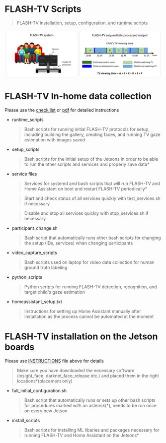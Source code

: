 # FLASH-TV Scripts

> FLASH-TV installation, setup, configuration, and runtime scripts

<img src="pngs/teaser_small.png"/>

# FLASH-TV In-home data collection
Please use the [check list](https://docs.google.com/document/d/1YsyBKnJgQ7WB-XFTUHe-cB27ZMZT5CRpLUyl3zfOLHs/) or [pdf](./FLASH-TV_in_home_installation_checklist.pdf) for detailed instructions 
- runtime_scripts
  > Bash scripts for running initial FLASH-TV protocols for setup, including building the gallery, creating faces, and running TV gaze estimation with images saved
- setup_scripts
  > Bash scripts for the initial setup of the Jetsons in order to be able to run the other scripts and services and properly save data\*
- service files
  > Services for systemd and bash scripts that will run FLASH-TV and Home Assistant on boot and restart FLASH-TV periodically\*
 
  > Start and check status of all services quickly with test_services.sh if necessary
  
  > Disable and stop all services quickly with stop_services.sh if necessary
- participant_change.sh 
  > Bash script that automatically runs other bash scripts for changing the setup (IDs, services) when changing participants
- video_capture_scripts
  > Bash scripts used on laptop for video data collection for human ground truth labeling 
- python_scripts
  > Python scripts for running FLASH-TV detection, recognition, and target child's gaze estimation
- homeassistant_setup.txt
  > Instructions for setting up Home Assistant manually after installation as the process cannot be automated at the moment

# FLASH-TV installation on the Jetson boards
Please use [INSTRUCTIONS](./INSTRUCTIONS.txt) file above for details
> Make sure you have downloaded the necessary software (insight_face, darknet_face_release etc.) and placed them in the right locations\*(placement only)

 - full_initial_configuration.sh
   > Bash script that automatically runs or sets up other bash scripts for procedures marked with an asterisk(\*), needs to be run once on every new Jetson

 - install_scripts
   > Bash scripts for installing ML libaries and packages necessary for running FLASH-TV and Home Assistant on the Jetsons\*


